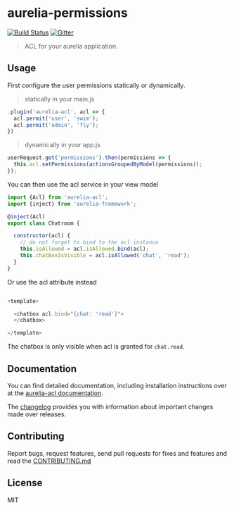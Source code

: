 # aurelia-permissions

[![Build Status](https://travis-ci.org/SpoonX/aurelia-acl.svg?branch=master)](https://travis-ci.org/SpoonX/aurelia-acl)
[![Gitter](https://img.shields.io/gitter/room/nwjs/nw.js.svg?maxAge=2592000?style=plastic)](https://gitter.im/SpoonX/Dev)

> ACL for your aurelia application.


## Usage

First configure the user permissions statically or dynamically.

> statically in your main.js

```js
.plugin('aurelia-acl', acl => {
  acl.permit('user', 'swim');
  acl.permit('admin', 'fly');
})
```

> dynamically in your app.js

```js
userRequest.get('permissions').then(permissions => {
  this.acl.setPermissions(actionsGroupedByModel(permissions));
});
```

You can then use the acl service in your view model

```js
import {Acl} from 'aurelia-acl';
import {inject} from 'aurelia-framework';

@inject(Acl)
export class Chatroom {

  constructor(acl) {
    // do not forget to bind to the acl instance
    this.isAllowed = acl.isAllowed.bind(acl);
    this.chatBoxIsVisible = acl.isAllowed('chat', 'read');
  }
}
```

Or use the acl attribute instead

```js

<template>

  <chatbox acl.bind="{chat: 'read'}">
  </chatbox>

</template>

```

The chatbox is only visible when acl is granted for `chat.read`.

## Documentation

You can find detailed documentation, including installation instructions over at the [aurelia-acl documentation](http://aurelia-acl.spoonx.org/).

The [changelog](https://aurelia-acl.spoonx.org/CHANGELOG.html) provides you with information about important changes made over releases.

## Contributing

Report bugs, request features, send pull requests for fixes and features and
read the [CONTRIBUTING.md](./CONTRIBUTING.md)

## License

MIT
